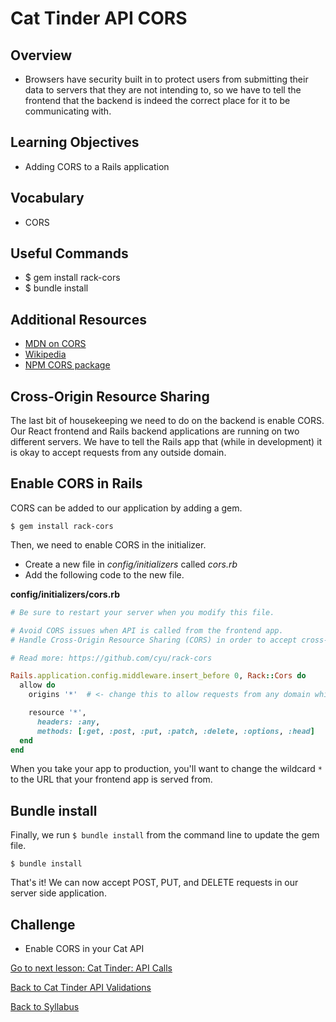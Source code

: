 # Cat Tinder API CORS

## Overview
-  Browsers have security built in to protect users from submitting their data to servers that they are not intending to, so we have to tell the frontend that the backend is indeed the correct place for it to be communicating with.

## Learning Objectives
- Adding CORS to a Rails application

## Vocabulary
- CORS

## Useful Commands
- $ gem install rack-cors
- $ bundle install

## Additional Resources
- [MDN on CORS](https://developer.mozilla.org/en-US/docs/Web/HTTP/Access_control_CORS)
- [Wikipedia](https://en.wikipedia.org/wiki/Cross-origin_resource_sharing)
- [NPM CORS package](https://www.npmjs.com/package/cors)

## Cross-Origin Resource Sharing
The last bit of housekeeping we need to do on the backend is enable CORS. Our React frontend and Rails backend applications are running on two different servers. We have to tell the Rails app that (while in development) it is okay to accept requests from any outside domain.

## Enable CORS in Rails
CORS can be added to our application by adding a gem.
```
$ gem install rack-cors
```

Then, we need to enable CORS in the initializer.
- Create a new file in *config/initializers* called *cors.rb*
- Add the following code to the new file.

**config/initializers/cors.rb**
```ruby
# Be sure to restart your server when you modify this file.

# Avoid CORS issues when API is called from the frontend app.
# Handle Cross-Origin Resource Sharing (CORS) in order to accept cross-origin AJAX requests.

# Read more: https://github.com/cyu/rack-cors

Rails.application.config.middleware.insert_before 0, Rack::Cors do
  allow do
    origins '*'  # <- change this to allow requests from any domain while in development.

    resource '*',
      headers: :any,
      methods: [:get, :post, :put, :patch, :delete, :options, :head]
  end
end
```

When you take your app to production, you'll want to change the wildcard `*` to the URL that your frontend app is served from.


## Bundle install
Finally, we run `$ bundle install` from the command line to update the gem file.

```
$ bundle install
```

That's it!  We can now accept POST, PUT, and DELETE requests in our server side application.

## Challenge
- Enable CORS in your Cat API

[Go to next lesson: Cat Tinder: API Calls](../frontend/08cat_tinder_api_index.md)

[Back to Cat Tinder API Validations](./validations.md)

[Back to Syllabus](../../README.md)
